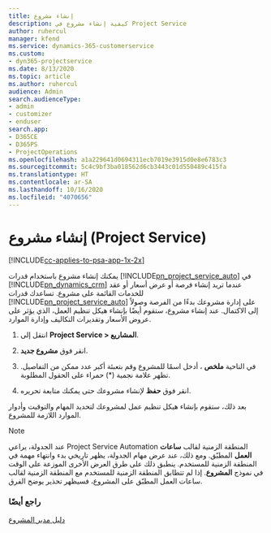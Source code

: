 ```yaml
---
title: إنشاء مشروع
description: كيفية إنشاء مشروع في Project Service
author: ruhercul
manager: kfend
ms.service: dynamics-365-customerservice
ms.custom:
- dyn365-projectservice
ms.date: 8/13/2020
ms.topic: article
ms.author: ruhercul
audience: Admin
search.audienceType:
- admin
- customizer
- enduser
search.app:
- D365CE
- D365PS
- ProjectOperations
ms.openlocfilehash: a1a229641d0694311ecb7019e3915d0e8e6783c3
ms.sourcegitcommit: 5c4c9bf3ba018562d6cb3443c01d550489c415fa
ms.translationtype: HT
ms.contentlocale: ar-SA
ms.lasthandoff: 10/16/2020
ms.locfileid: "4070656"
---
```

# <a name="create-a-project-project-service"></a>إنشاء مشروع (Project Service)

[!INCLUDE[cc-applies-to-psa-app-1x-2x](../includes/cc-applies-to-psa-app-1x-2x.md)]

يمكنك إنشاء مشروع باستخدام قدرات [!INCLUDE[pn_project_service_auto](../includes/pn-project-service-auto.md)] في [!INCLUDE[pn_dynamics_crm](../includes/pn-dynamics-crm.md)] عندما تريد إنشاء فرصة أو عرض أسعار أو عقد للخدمات القائمة على مشروع. تساعدك قدرات [!INCLUDE[pn_project_service_auto](../includes/pn-project-service-auto.md)] على إدارة مشروعك بدءًا من الفرصة وصولاً إلى الاكتمال. عند إنشاء مشروع، ستقوم أيضًا بإنشاء هيكل تنظيم العمل، الذي يؤثر على عروض الأسعار وتقديرات التكاليف وإدارة الموارد.  
  
1.  انتقل إلى **Project Service > المشاريع**.  
  
2.  انقر فوق **مشروع جديد**.  
  
3.  في الناحية **ملخص** ، أدخل اسمًا للمشروع وقم بتعبئة أكبر عدد ممكن من التفاصيل. تظهر علامة نجمية (*) حمراء على الحقول المطلوبة.  
  
4.  انقر فوق **حفظ** لإنشاء مشروعك حتى يمكنك متابعة تحريره.  
  
بعد ذلك، ستقوم بإنشاء هيكل تنظيم عمل لمشروعك لتحديد المهام والتوقيت وأدوار الموارد اللازمة للمشروع.  

> [!NOTE]
> عند الجدولة، يراعي Project Service Automation المنطقة الزمنية لقالب **ساعات العمل** المطبّق. ومع ذلك، عند عرض مهام الجدولة، يظهر تاريخي بدء وانتهاء مهمة في المنطقة الزمنية للمستخدم. ينطبق ذلك على طرق العرض الأخرى الموزعة على الوقت في نموذج **المشروع**. إذا لم تتطابق المنطقة الزمنية للمستخدم مع المنطقة الزمنية لقالب ساعات العمل المطبّق على المشروع، فسيظهر تحذير يوضح الفرق. 
  
### <a name="see-also"></a>راجع أيضًا  
 [دليل مدير المشروع](../psa/project-manager-guide.md)
